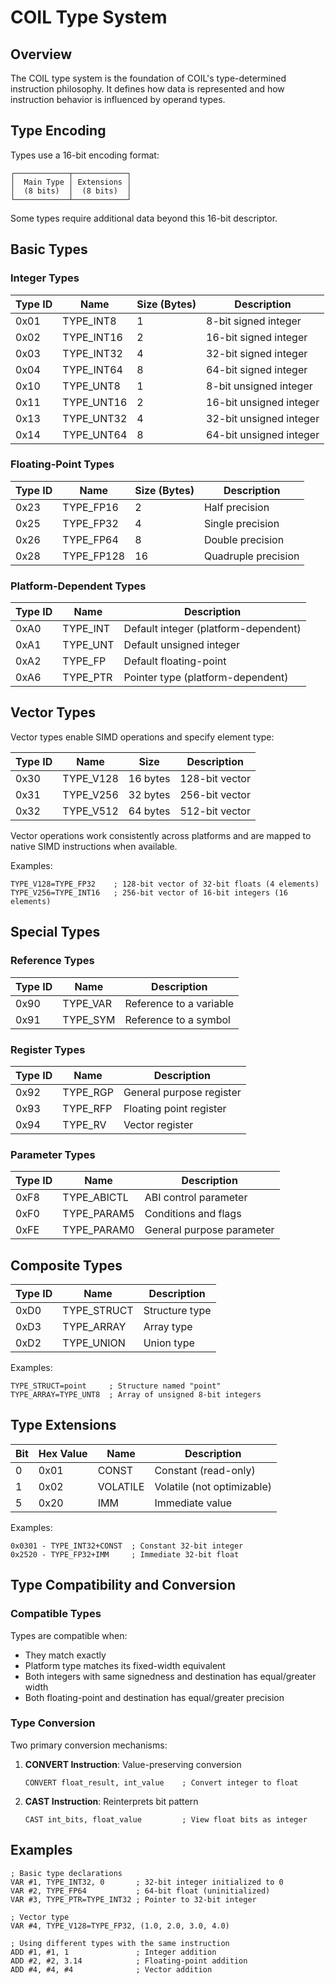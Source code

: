 # COIL Type System

## Overview

The COIL type system is the foundation of COIL's type-determined instruction philosophy. It defines how data is represented and how instruction behavior is influenced by operand types.

## Type Encoding

Types use a 16-bit encoding format:
```
┌────────────┬────────────┐
│  Main Type │ Extensions │
│  (8 bits)  │  (8 bits)  │
└────────────┴────────────┘
```

Some types require additional data beyond this 16-bit descriptor.

## Basic Types

### Integer Types

| Type ID | Name | Size (Bytes) | Description |
|---------|------|--------------|-------------|
| 0x01    | TYPE_INT8   | 1 | 8-bit signed integer |
| 0x02    | TYPE_INT16  | 2 | 16-bit signed integer |
| 0x03    | TYPE_INT32  | 4 | 32-bit signed integer |
| 0x04    | TYPE_INT64  | 8 | 64-bit signed integer |
| 0x10    | TYPE_UNT8   | 1 | 8-bit unsigned integer |
| 0x11    | TYPE_UNT16  | 2 | 16-bit unsigned integer |
| 0x13    | TYPE_UNT32  | 4 | 32-bit unsigned integer |
| 0x14    | TYPE_UNT64  | 8 | 64-bit unsigned integer |

### Floating-Point Types

| Type ID | Name | Size (Bytes) | Description |
|---------|------|--------------|-------------|
| 0x23    | TYPE_FP16    | 2 | Half precision |
| 0x25    | TYPE_FP32    | 4 | Single precision |
| 0x26    | TYPE_FP64    | 8 | Double precision |
| 0x28    | TYPE_FP128   | 16 | Quadruple precision |

### Platform-Dependent Types

| Type ID | Name | Description |
|---------|------|-------------|
| 0xA0    | TYPE_INT  | Default integer (platform-dependent) |
| 0xA1    | TYPE_UNT  | Default unsigned integer |
| 0xA2    | TYPE_FP   | Default floating-point |
| 0xA6    | TYPE_PTR  | Pointer type (platform-dependent) |

## Vector Types

Vector types enable SIMD operations and specify element type:

| Type ID | Name | Size | Description |
|---------|------|------|-------------|
| 0x30    | TYPE_V128 | 16 bytes | 128-bit vector |
| 0x31    | TYPE_V256 | 32 bytes | 256-bit vector |
| 0x32    | TYPE_V512 | 64 bytes | 512-bit vector |

Vector operations work consistently across platforms and are mapped to native SIMD instructions when available.

Examples:
```
TYPE_V128=TYPE_FP32    ; 128-bit vector of 32-bit floats (4 elements)
TYPE_V256=TYPE_INT16   ; 256-bit vector of 16-bit integers (16 elements)
```

## Special Types

### Reference Types

| Type ID | Name | Description |
|---------|------|-------------|
| 0x90    | TYPE_VAR | Reference to a variable |
| 0x91    | TYPE_SYM | Reference to a symbol |

### Register Types

| Type ID | Name | Description |
|---------|------|-------------|
| 0x92    | TYPE_RGP | General purpose register |
| 0x93    | TYPE_RFP | Floating point register |
| 0x94    | TYPE_RV  | Vector register |

### Parameter Types

| Type ID | Name | Description |
|---------|------|-------------|
| 0xF8    | TYPE_ABICTL | ABI control parameter |
| 0xF0    | TYPE_PARAM5 | Conditions and flags |
| 0xFE    | TYPE_PARAM0 | General purpose parameter |

## Composite Types

| Type ID | Name | Description |
|---------|------|-------------|
| 0xD0    | TYPE_STRUCT | Structure type |
| 0xD3    | TYPE_ARRAY  | Array type |
| 0xD2    | TYPE_UNION  | Union type |

Examples:
```
TYPE_STRUCT=point     ; Structure named "point"
TYPE_ARRAY=TYPE_UNT8  ; Array of unsigned 8-bit integers
```

## Type Extensions

| Bit | Hex Value | Name | Description |
|-----|-----------|------|-------------|
| 0   | 0x01 | CONST    | Constant (read-only) |
| 1   | 0x02 | VOLATILE | Volatile (not optimizable) |
| 5   | 0x20 | IMM      | Immediate value |

Examples:
```
0x0301 - TYPE_INT32+CONST  ; Constant 32-bit integer
0x2520 - TYPE_FP32+IMM     ; Immediate 32-bit float
```

## Type Compatibility and Conversion

### Compatible Types

Types are compatible when:
- They match exactly
- Platform type matches its fixed-width equivalent
- Both integers with same signedness and destination has equal/greater width
- Both floating-point and destination has equal/greater precision

### Type Conversion

Two primary conversion mechanisms:

1. **CONVERT Instruction**: Value-preserving conversion
   ```
   CONVERT float_result, int_value    ; Convert integer to float
   ```

2. **CAST Instruction**: Reinterprets bit pattern
   ```
   CAST int_bits, float_value         ; View float bits as integer
   ```

## Examples

```
; Basic type declarations
VAR #1, TYPE_INT32, 0       ; 32-bit integer initialized to 0
VAR #2, TYPE_FP64           ; 64-bit float (uninitialized)
VAR #3, TYPE_PTR=TYPE_INT32 ; Pointer to 32-bit integer

; Vector type
VAR #4, TYPE_V128=TYPE_FP32, (1.0, 2.0, 3.0, 4.0)

; Using different types with the same instruction
ADD #1, #1, 1               ; Integer addition
ADD #2, #2, 3.14            ; Floating-point addition
ADD #4, #4, #4              ; Vector addition
```